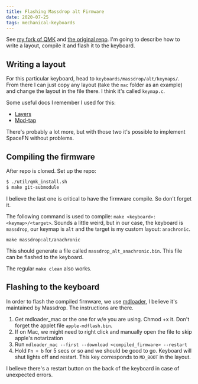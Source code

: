 ```yaml
---
title: Flashing Massdrop alt Firmware
date: 2020-07-25
tags: mechanical-keyboards
---
```


See [my fork of QMK](https://github.com/anachronic/qmk_firmware) and [the original repo](https://github.com/qmk/qmk_firmware). I'm going to describe how to write a layout, compile it and flash it to the keyboard.

## Writing a layout

For this particular keyboard, head to `keyboards/massdrop/alt/keymaps/`. From there I can just copy any layout (take the `mac` folder as an example) and change the layout in the file there. I think it's called `keymap.c`.

Some useful docs I remember I used for this:

- [Layers](https://docs.qmk.fm/#/feature_layers)
- [Mod-tap](https://docs.qmk.fm/#/mod_tap)

There's probably a lot more, but with those two it's possible to implement SpaceFN without problems.

## Compiling the firmware

After repo is cloned. Set up the repo:

```sh
$ ./util/qmk_install.sh
$ make git-submodule
```

I believe the last one is critical to have the firmware compile. So don't forget it.

The following command is used to compile: `make <keyboard>:<keymap>/<target>`. Sounds a little weird, but in our case, the keyboard is `massdrop`, our keymap is `alt` and the target is my custom layout: `anachronic`.

```
make massdrop:alt/anachronic
```

This should generate a file called `massdrop_alt_anachronic.bin`. This file can be flashed to the keyboard.

The regular `make clean` also works.

## Flashing to the keyboard

In order to flash the compiled firmware, we use [mdloader](https://github.com/Massdrop/mdloader), I believe it's maintained by Massdrop. The instructions are there.

1. Get mdloader_mac or the one for w/e you are using. Chmod +x it. Don't forget the applet file `apple-mdflash.bin`.
2. If on Mac, we might need to right click and manually open the file to skip apple's notarization
3. Run `mdloader_mac --first --download <compiled_firmware> --restart`
4. Hold `Fn + b` for 5 secs or so and we should be good to go. Keyboard will shut lights off and restart. This key corresponds to `MD_BOOT` in the layout.

I believe there's a restart button on the back of the keyboard in case of unexpected errors.
